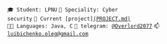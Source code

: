 <code>🎓 Student: LPNU</code>
<code>👷 Speciality: Cyber security</code>
<code>🧻 Current [project][(PROJECT.md)](https://github.com/TheLegend30/Powerslave)</code><br>
<code>🧑‍💻 Languages: Java, C</code>
<code>💬 telegram: [@Overlord2077](https://telegram.me/Overlord2077)</code>
<code>📫 [luibichenko.oleg@gmail.com](mailto:luibichenko.oleg@gmail.com)</code>

